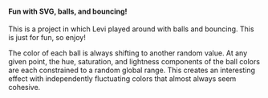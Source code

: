 #### Fun with SVG, balls, and bouncing!

This is a project in which Levi played around with balls and bouncing. This is just for fun, so enjoy!

The color of each ball is always shifting to another random value. At any given point, the hue, saturation, and lightness components of the ball colors are each constrained to a random global range. This creates an interesting effect with independently fluctuating colors that almost always seem cohesive.


[main-url]: https://levi.dev/metabounce
[codepen-url]: http://codepen.io/levisl176/pen/lqmAE